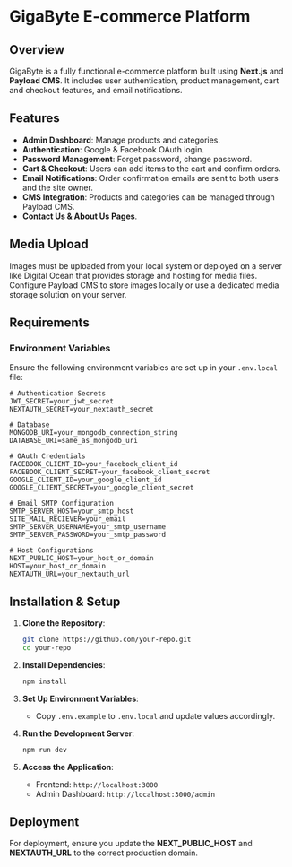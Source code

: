 # GigaByte E-commerce Platform

## Overview

GigaByte is a fully functional e-commerce platform built using **Next.js** and **Payload CMS**. It includes user authentication, product management, cart and checkout features, and email notifications.

## Features

- **Admin Dashboard**: Manage products and categories.
- **Authentication**: Google & Facebook OAuth login.
- **Password Management**: Forget password, change password.
- **Cart & Checkout**: Users can add items to the cart and confirm orders.
- **Email Notifications**: Order confirmation emails are sent to both users and the site owner.
- **CMS Integration**: Products and categories can be managed through Payload CMS.
- **Contact Us & About Us Pages**.

## Media Upload

Images must be uploaded from your local system or deployed on a server like Digital Ocean that provides storage and hosting for media files. Configure Payload CMS to store images locally or use a dedicated media storage solution on your server.

## Requirements

### Environment Variables

Ensure the following environment variables are set up in your `.env.local` file:

```env
# Authentication Secrets
JWT_SECRET=your_jwt_secret
NEXTAUTH_SECRET=your_nextauth_secret

# Database
MONGODB_URI=your_mongodb_connection_string
DATABASE_URI=same_as_mongodb_uri

# OAuth Credentials
FACEBOOK_CLIENT_ID=your_facebook_client_id
FACEBOOK_CLIENT_SECRET=your_facebook_client_secret
GOOGLE_CLIENT_ID=your_google_client_id
GOOGLE_CLIENT_SECRET=your_google_client_secret

# Email SMTP Configuration
SMTP_SERVER_HOST=your_smtp_host
SITE_MAIL_RECIEVER=your_email
SMTP_SERVER_USERNAME=your_smtp_username
SMTP_SERVER_PASSWORD=your_smtp_password

# Host Configurations
NEXT_PUBLIC_HOST=your_host_or_domain
HOST=your_host_or_domain
NEXTAUTH_URL=your_nextauth_url
```

## Installation & Setup

1. **Clone the Repository**:

   ```bash
   git clone https://github.com/your-repo.git
   cd your-repo
   ```

2. **Install Dependencies**:

   ```bash
   npm install
   ```

3. **Set Up Environment Variables**:

   - Copy `.env.example` to `.env.local` and update values accordingly.

4. **Run the Development Server**:

   ```bash
   npm run dev
   ```

5. **Access the Application**:
   - Frontend: `http://localhost:3000`
   - Admin Dashboard: `http://localhost:3000/admin`

## Deployment

For deployment, ensure you update the **NEXT_PUBLIC_HOST** and **NEXTAUTH_URL** to the correct production domain.
